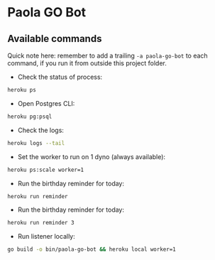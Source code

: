 # Paola GO Bot

## Available commands

Quick note here: remember to add a trailing `-a paola-go-bot` to each command, if you run it from outside this project folder.

- Check the status of process:

```bash
heroku ps
```

- Open Postgres CLI:

```bash
heroku pg:psql
```

- Check the logs:

```bash
heroku logs --tail
```

- Set the worker to run on 1 dyno (always available):

```bash
heroku ps:scale worker=1
```

- Run the birthday reminder for today:

```bash
heroku run reminder
```

- Run the birthday reminder for today:

```bash
heroku run reminder 3
```

- Run listener locally:

```bash
go build -o bin/paola-go-bot && heroku local worker=1
```
